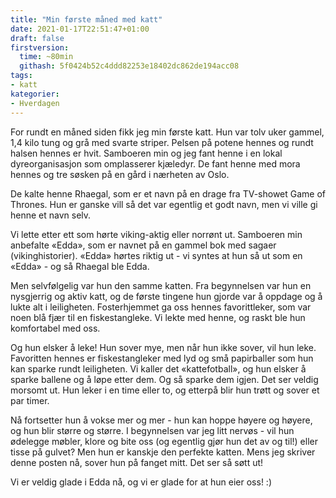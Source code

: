 ```yaml
---
title: "Min første måned med katt"
date: 2021-01-17T22:51:47+01:00
draft: false
firstversion:
  time: ~80min
  githash: 5f0424b52c4ddd82253e18402dc862de194acc08
tags:
- katt
kategorier:
- Hverdagen
---
```


For rundt en måned siden fikk jeg min første katt. Hun var tolv uker gammel, 1,4 kilo tung og grå med svarte striper. Pelsen på potene hennes og rundt halsen hennes er hvit.  Samboeren min og jeg fant henne i en lokal dyreorganisasjon som omplasserer kjæledyr. De fant henne med mora hennes og tre søsken på en gård i nærheten av Oslo.

De kalte henne Rhaegal, som er et navn på en drage fra TV-showet Game of Thrones. Hun er ganske vill så det var egentlig et godt navn, men vi ville gi henne et navn selv.

<!--more-->
Vi lette etter ett som hørte viking-aktig eller norrønt ut. Samboeren min anbefalte «Edda», som er navnet på en gammel bok med sagaer (vikinghistorier). «Edda» hørtes riktig ut - vi syntes at hun så ut som en «Edda» - og så Rhaegal ble Edda.

Men selvfølgelig var hun den samme katten. Fra begynnelsen var hun en nysgjerrig og aktiv katt, og de første tingene hun gjorde var å oppdage og å lukte alt i leiligheten. Fosterhjemmet ga oss hennes favorittleker, som var noen blå fjær til en fiskestangleke. Vi lekte med henne, og raskt ble hun komfortabel med oss.

Og hun elsker å leke! Hun sover mye, men når hun ikke sover, vil hun leke. Favoritten hennes er fiskestangleker med lyd og små papirballer som hun kan sparke rundt leiligheten. Vi kaller det «kattefotball», og hun elsker å sparke ballene og å løpe etter dem. Og så sparke dem igjen. Det ser veldig morsomt ut. Hun leker i en time eller to, og etterpå blir hun trøtt og sover et par timer.

Nå fortsetter hun å vokse mer og mer - hun kan hoppe høyere og høyere, og hun blir større og større. I begynnelsen var jeg litt nervøs - vil hun ødelegge møbler, klore og bite oss (og egentlig gjør hun det av og til!) eller tisse på gulvet? Men hun er kanskje den perfekte katten. Mens jeg skriver denne posten nå, sover hun på fanget mitt. Det ser så søtt ut!

Vi er veldig glade i Edda nå, og vi er glade for at hun eier oss! :)  
